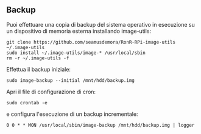 ## Backup

Puoi effettuare una copia di backup del sistema operativo in esecuzione su un dispositivo di memoria esterna installando image-utils:
```
git clone https://github.com/seamusdemora/RonR-RPi-image-utils ~/.image-utils
sudo install ~/.image-utils/image-* /usr/local/sbin
rm -r ~/.image-utils -f
```

Effettua il backup iniziale:
```
sudo image-backup --initial /mnt/hdd/backup.img
```

Apri il file di configurazione di cron:
```
sudo crontab -e
```

e configura l'esecuzione di un backup incrementale:
```
0 0 * * MON /usr/local/sbin/image-backup /mnt/hdd/backup.img | logger
```

